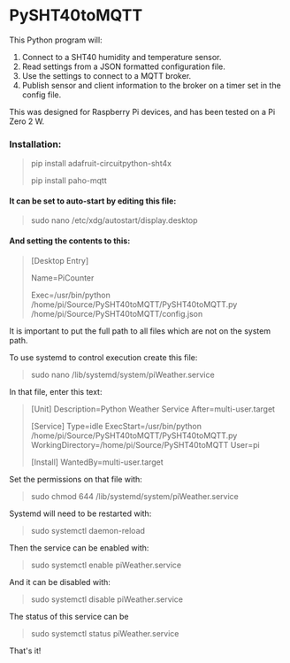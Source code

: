 # PySHT40toMQTT

This Python program will:

1. Connect to a SHT40 humidity and temperature sensor.
2. Read settings from a JSON formatted configuration file.
3. Use the settings to connect to a MQTT broker.
4. Publish sensor and client information to the broker on a timer set in the config file.

This was designed for Raspberry Pi devices, and has been tested on a Pi Zero 2 W.

### Installation:

> pip install adafruit-circuitpython-sht4x
> >
> pip install paho-mqtt

#### It can be set to auto-start by editing this file:

> sudo nano /etc/xdg/autostart/display.desktop

#### And setting the contents to this:

> [Desktop Entry]
> 
> Name=PiCounter
> 
> Exec=/usr/bin/python /home/pi/Source/PySHT40toMQTT/PySHT40toMQTT.py /home/pi/Source/PySHT40toMQTT/config.json

It is important to put the full path to all files which are not on the system path.



To use systemd to control execution create this file:
> sudo nano /lib/systemd/system/piWeather.service

In that file, enter this text:

> [Unit]
> Description=Python Weather Service
> After=multi-user.target
>
> [Service]
> Type=idle
> ExecStart=/usr/bin/python /home/pi/Source/PySHT40toMQTT/PySHT40toMQTT.py
> WorkingDirectory=/home/pi/Source/PySHT40toMQTT
> User=pi
>
> [Install]
> WantedBy=multi-user.target

Set the permissions on that file with:

> sudo chmod 644 /lib/systemd/system/piWeather.service

Systemd will need to be restarted with:

> sudo systemctl daemon-reload

Then the service can be enabled with:

> sudo systemctl enable piWeather.service

And it can be disabled with:

> sudo systemctl disable piWeather.service

The status of this service can be 

> sudo systemctl status piWeather.service

That's it!
